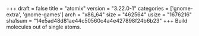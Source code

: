 +++
draft = false
title = "atomix"
version = "3.22.0-1"
categories = ['gnome-extra', 'gnome-games']
arch = "x86_64"
size = "462564"
usize = "1676216"
sha1sum = "14e5ad48d81ae44c50560c4a4e427898f24b6b23"
+++
Build molecules out of single atoms.